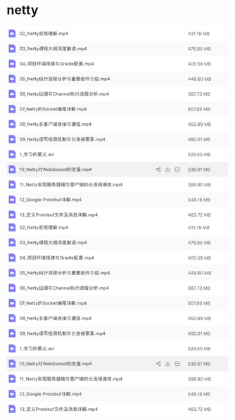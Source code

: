 # netty
![image](https://github.com/1244610964/netty/blob/master/1WX20181009-193141%402x.png)
![image](https://github.com/1244610964/netty/blob/master/1WX20181009-193141%402x.png)
